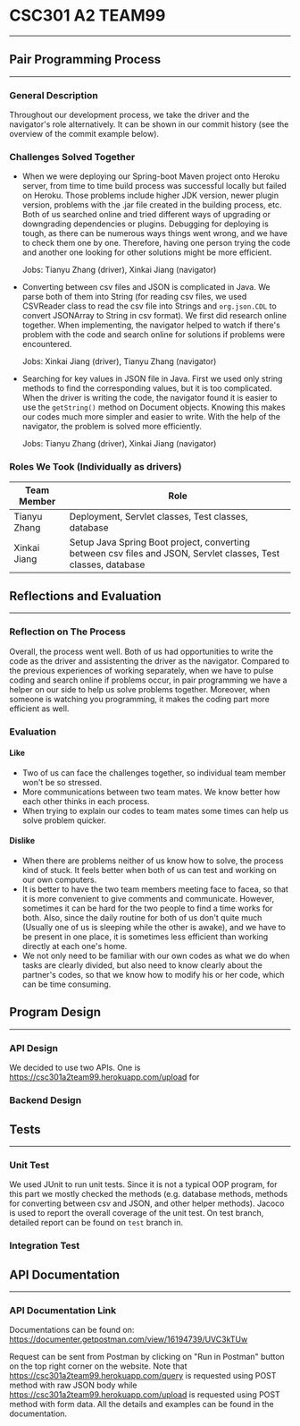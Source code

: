 # CSC301 A2 TEAM99

------



## Pair Programming Process

-------

### General Description

Throughout our development process, we take the driver and the navigator's role alternatively. It can be shown in our commit history (see the overview of the commit example below).

### Challenges Solved Together

* When we were deploying our Spring-boot Maven project onto Heroku server, from time to time build process was successful locally but failed on Heroku. Those problems include higher JDK version, newer plugin version, problems with the .jar file created in the building process, etc. Both of us searched online and tried different ways of upgrading or downgrading dependencies or plugins. Debugging for deploying is tough, as there can be numerous ways things went wrong, and we have to check them one by one. Therefore, having one person trying the code and another one looking for other solutions might be more efficient.

  

  Jobs: Tianyu Zhang (driver), Xinkai Jiang (navigator)

  

* Converting between csv files and JSON is complicated in Java. We parse both of them into String (for reading csv files, we used CSVReader class to read the csv file into Strings and ```org.json.CDL``` to convert JSONArray to String in csv format). We first did research online together. When implementing, the navigator helped to watch if there's problem with the code and search online for solutions if problems were encountered.

  

  Jobs: Xinkai Jiang (driver), Tianyu Zhang (navigator)

  

* Searching for key values in JSON file in Java. First we used only string methods to find the corresponding values, but it is too complicated. When the driver is writing the code, the navigator found it is easier to use the ```getString()``` method on Document objects. Knowing this makes our codes much more simpler and easier to write. With the help of the navigator, the problem is solved more efficiently.

  

  Jobs: Tianyu Zhang (driver), Xinkai Jiang (navigator)

  

### Roles We Took (Individually as drivers)

| Team Member  | Role                                                         |
| ------------ | ------------------------------------------------------------ |
| Tianyu Zhang | Deployment, Servlet classes, Test classes, database          |
| Xinkai Jiang | Setup Java Spring Boot project, converting between csv files and JSON, Servlet classes, Test classes, database |



## Reflections and Evaluation

-------

### Reflection on The Process

Overall, the process went well. Both of us had opportunities to write the code as the driver and assistenting the driver as the navigator. Compared to the previous experiences of working separately, when we have to pulse coding and search online if problems occur, in pair programming we have a helper on our side to help us solve problems together. Moreover, when someone is watching you programming, it makes the coding part more efficient as well.

### Evaluation

#### Like

* Two of us can face the challenges together, so individual team member won't be so stressed.
* More communications between two team mates. We know better how each other thinks in each process.
* When trying to explain our codes to team mates some times can help us solve problem quicker.

#### Dislike

* When there are problems neither of us know how to solve, the process kind of stuck. It feels better when both of us can test and working on our own computers.
* It is better to have the two team members meeting face to facea, so that it is more convenient to give comments and communicate. However, sometimes it can be hard for the two people to find a time works for both. Also, since the daily routine for both of us don't quite much (Usually one of us is sleeping while the other is awake), and we have to be present in one place, it is sometimes less efficient than working directly at each one's home.
* We not only need to be familiar with our own codes as what we do when tasks are clearly divided, but also need to know clearly about the partner's codes, so that we know how to modify his or her code, which can be time consuming.



## Program Design

---------

### API Design

We decided to use two APIs. One is https://csc301a2team99.herokuapp.com/upload for 

### Backend Design



## Tests

------

### Unit Test

We used JUnit to run unit tests. Since it is not a typical OOP program, for this part we mostly checked the methods (e.g. database methods, methods for converting between csv and JSON, and other helper methods). Jacoco is used to report the overall coverage of the unit test. On test branch, detailed report can be found on ```test``` branch in.

### Integration Test





## API Documentation

--------

### API Documentation Link

Documentations can be found on: https://documenter.getpostman.com/view/16194739/UVC3kTUw

Request can be sent from Postman by clicking on "Run in Postman" button on the top right corner on the website. Note that https://csc301a2team99.herokuapp.com/query is requested using POST method with raw JSON body while https://csc301a2team99.herokuapp.com/upload is requested using POST method with form data. All the details and examples can be found in the documentation.